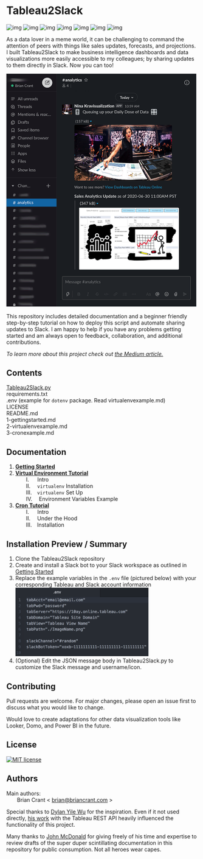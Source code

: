 # **Tableau2Slack**
![img](https://img.shields.io/badge/Free%3F-✅-534.svg) ![img](https://img.shields.io/badge/Maintained%3F-✅-534.svg) ![img](https://img.shields.io/badge/Stable%3F-✅-534.svg) ![img](https://img.shields.io/badge/Beginner%20Friendly%3F-✅-534.svg)
![img](https://img.shields.io/badge/Made%20with-Python-1f425f.svg) ![img](https://img.shields.io/badge/style-API-E97627?label=Tableau&logo=Tableau) ![img](https://img.shields.io/badge/style-API-4A154B?label=Slack&logo=Slack)

As a data lover in a meme world, it can be challenging to command the attention of peers with things like sales updates, forecasts, and projections. I built Tableau2Slack to make business intelligence dashboards and data visualizations more easily accessible to my colleagues; by sharing updates to them directly in Slack. Now you can too!

<img src="/documentation/NinaInAction.png" width=500px>  

This repository includes detailed documentation and a beginner friendly step-by-step tutorial on how to deploy this script and automate sharing updates to Slack. I am happy to help if you have any problems getting started and am always open to feedback, collaboration, and additional contributions.

_To learn more about this project check out [the Medium article.](https://medium.com/@briancrant/sharing-data-visualizations-to-slack-with-python-b6404eb5a535?source=friends_link&sk=dad9ab8fa333cd79302ed9705145f8be)_

## Contents  
[Tableau2Slack.py](https://github.com/bcrant/Tableau2Slack/blob/master/Tableau2Slack.py)  
requirements.txt  
.env (example for `dotenv` package. Read virtualenvexample.md)  
LICENSE  
README.md  
1-gettingstarted.md  
2-virtualenvexample.md  
3-cronexample.md  

## Documentation  
1. **[Getting Started](https://github.com/bcrant/Tableau2Slack/blob/master/documentation/1-gettingstarted.md)**  
2. **[Virtual Environment Tutorial](https://github.com/bcrant/Tableau2Slack/blob/master/documentation/2-virtualenvexample.md)**  
&emsp;&emsp;I. &emsp; Intro  
&emsp;&emsp;II.&emsp; `virtualenv` Installation  
&emsp;&emsp;III.&emsp;`virtualenv` Set Up  
&emsp;&emsp;IV.&emsp; Environment Variables Example
3. **[Cron Tutorial](https://github.com/bcrant/Tableau2Slack/blob/master/documentation/3-cronexample.md)**  
&emsp;&emsp;I. &emsp; Intro  
&emsp;&emsp;II.&emsp; Under the Hood  
&emsp;&emsp;III.&emsp;Installation

## Installation Preview / Summary
1. Clone the Tableau2Slack repository
2. Create and install a Slack bot to your Slack workspace as outlined in [Getting Started](https://github.com/bcrant/Tableau2Slack/blob/master/documentation/1-gettingstarted.md)
3. Replace the example variables in the `.env` file (pictured below) with your corresponding Tableau and Slack account information
<br/><img src="/documentation/QuickStart.png" width=350px>  
4. (Optional) Edit the JSON message body in Tableau2Slack.py to customize the Slack message and username/icon.

## Contributing  
Pull requests are welcome. For major changes, please open an issue first to discuss what you would like to change.  

Would love to create adaptations for other data visualization tools like Looker, Domo, and Power BI in the future.  

## License  
[![MIT license](https://img.shields.io/badge/License-MIT-blue.svg)](https://choosealicense.com/licenses/mit/)  

## Authors
Main authors:  
&emsp;&emsp;Brian Crant < brian@briancrant.com >

Special thanks to [Dylan Yile Wu](https://www.linkedin.com/in/yilewu/) for the inspiration. Even if it not used directly, [his work](https://github.com/DylanYileWu/slack_tableau_dashboard/blob/master/slack_tableau_dashboard.py) with the Tableau REST API heavily influenced the functionality of this project.

Many thanks to [John McDonald](https://www.linkedin.com/in/john-mcdonald-dev) for giving freely of his time and expertise to review drafts of the super duper scintillating documentation in this repository for public consumption. Not all heroes wear capes.
